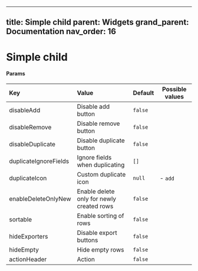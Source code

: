 
---
title: Simple child
parent: Widgets
grand_parent: Documentation
nav_order: 16
---

# Simple child




#### Params

| Key                   | Value                                     | Default | Possible values |
|:----------------------|:------------------------------------------|:--------|--|
| disableAdd            | Disable add button                        | `false` |  |
| disableRemove         | Disable remove button                     | `false` |  |
| disableDuplicate      | Disable duplicate button                  | `false` |  |
| duplicateIgnoreFields | Ignore fields when duplicating            | `[]`    |  |
| duplicateIcon         | Custom duplicate icon                     | `null`  | - `add` |
| enableDeleteOnlyNew   | Enable delete only for newly created rows | `false` |  |
| sortable              | Enable sorting of rows                    | `false` |  |
| hideExporters         | Disable export buttons                    | `false` |  |
| hideEmpty             | Hide empty rows                           | `false` |  |
| actionHeader          | Action                                    | `false` |  |

